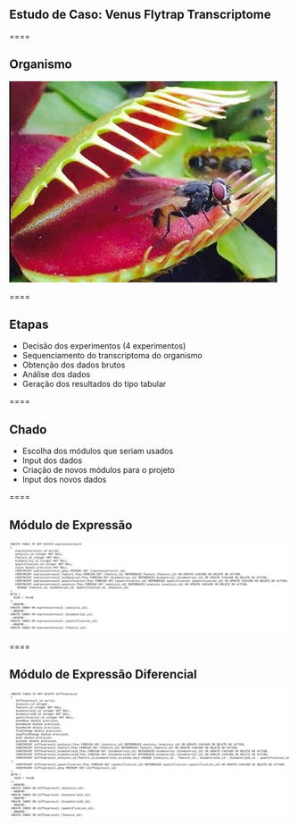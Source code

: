 <!-- .slide: data-background="img/motivation.jpg" -->

## Estudo de Caso: Venus Flytrap Transcriptome

====

<!-- .slide: data-background="img/motivation.jpg" -->

## Organismo

<img src="img/logos/data18.jpg" style="background:none; border:none; box-shadow:none;">

====

<!-- .slide: data-background="img/motivation.jpg" -->


## Etapas

- Decisão dos experimentos (4 experimentos)
- Sequenciamento do transcriptoma do organismo
- Obtenção dos dados brutos
- Análise dos dados
- Geração dos resultados do tipo tabular

====

<!-- .slide: data-background="img/motivation.jpg" -->

## Chado

- Escolha dos módulos que seriam usados
- Input dos dados
- Criação de novos módulos para o projeto
- Input dos novos dados

====

<!-- .slide: data-background="img/motivation.jpg" -->

## Módulo de Expressão

<img src="img/logos/data19.png" style="background:none; border:none; box-shadow:none;">


====

<!-- .slide: data-background="img/motivation.jpg" -->

## Módulo de Expressão Diferencial

<img src="img/logos/data20.png" style="background:none; border:none; box-shadow:none;">
